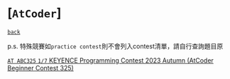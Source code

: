 # [`AtCoder`]
[`back`](../)

p.s. 特殊競賽如`practice contest`則不會列入contest清單，請自行查詢題目原

[`AT ABC325` `1/7` KEYENCE Programming Contest 2023 Autumn (AtCoder Beginner Contest 325)](./abc325)


<link id="style_css" rel="stylesheet" type="text/css" href="/OJ_ans/style.css">